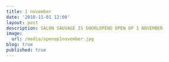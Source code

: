 ```yaml
---
title: 1 november
date: '2018-11-01 12:00'
layout: post
description: SALON SAUVAGE IS DOORLOPEND OPEN OP 1 NOVEMBER
image:
  url: /media/openop1november.jpg
blog: true
published: true
---
```


